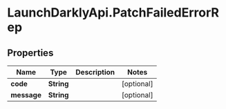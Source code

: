 # LaunchDarklyApi.PatchFailedErrorRep

## Properties

Name | Type | Description | Notes
------------ | ------------- | ------------- | -------------
**code** | **String** |  | [optional] 
**message** | **String** |  | [optional] 


